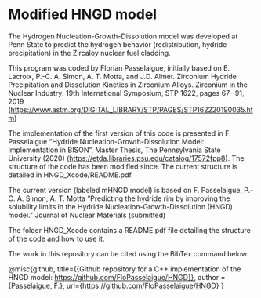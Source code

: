 # Modified HNGD model

The Hydrogen Nucleation-Growth-Dissolution model was developed at Penn State to predict the hydrogen 
behavior (redistribution, hydride precipitation) in the Zircaloy nuclear fuel cladding. 

This program was coded by Florian Passelaigue, initially based on E.  Lacroix,  P.-C.  A.  Simon,  A.  T.  Motta, and J.D. Almer.  Zirconium Hydride Precipitation and Dissolution Kinetics in Zirconium Alloys. Zirconium in the Nuclear Industry: 19th International Symposium, STP 1622, pages 67– 91, 2019 (https://www.astm.org/DIGITAL_LIBRARY/STP/PAGES/STP162220190035.htm)

The implementation of the first version of this code is presented in F. Passelaigue “Hydride Nucleation-Growth-Dissolution Model: Implementation in BISON”, Master Thesis, The Pennsylvania State University (2020) (https://etda.libraries.psu.edu/catalog/17572fpp8). The structure of the code has been modified since. The current structure is detailed in HNGD_Xcode/README.pdf

The current version (labeled mHNGD model) is based on F. Passelaigue, P.-C. A. Simon, A. T. Motta “Predicting the hydride rim by improving the solubility limits in the Hydride Nucleation-Growth-Dissolution (HNGD) model.” Journal of Nuclear Materials (submitted) 

The folder HNGD_Xcode contains a README.pdf file detailing the structure of the code and how to use it.

The work in this repository can be cited using the BibTex command below:

@misc{github,
title={{Github repository for a C++ implementation of the HNGD model: https://github.com/FloPasselaigue/HNGD}},
author = {Passelaigue, F.},
url={https://github.com/FloPasselaigue/HNGD}
}
